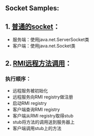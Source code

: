 
## Socket Samples:
## 1. [普通的socket](src/main/java/cn/chenzw/simple_socket/normal)：


- 服务端：使用java.net.ServerSocket类
- 客户端：使用java.net.Socket类


## 2. [RMI远程方法调用](src/main/java/cn/chenzw/simple_socket/rmi)：

### 执行顺序：
- 远程服务被初始化
- 远程服务向RMI registry做注册
- 启动RMI registry
- 客户端查询RMI registry
- 客户端从RMI registry取得stub
- stub将方法的调用送到服务器上
- 客户端调用stub上的方法

